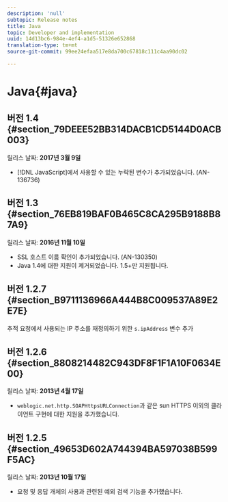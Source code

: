 ```yaml
---
description: 'null'
subtopic: Release notes
title: Java
topic: Developer and implementation
uuid: 14d13bc6-984e-4ef4-a1d5-51326e652868
translation-type: tm+mt
source-git-commit: 99ee24efaa517e8da700c67818c111c4aa90dc02

---
```



# Java{#java}

## 버전 1.4 {#section_79DEEE52BB314DACB1CD5144D0ACB003}

릴리스 날짜: **2017년 3월 9일**

* [!DNL JavaScript]에서 사용할 수 있는 누락된 변수가 추가되었습니다. (AN-136736)

## 버전 1.3 {#section_76EB819BAF0B465C8CA295B9188B87A9}

릴리스 날짜: **2016년 11월 10일**

* SSL 호스트 이름 확인이 추가되었습니다. (AN-130350)
* Java 1.4에 대한 지원이 제거되었습니다. 1.5+만 지원됩니다.

## 버전 1.2.7 {#section_B9711136966A444B8C009537A89E2E7E}

추적 요청에서 사용되는 IP 주소를 재정의하기 위한 `s.ipAddress` 변수 추가

## 버전 1.2.6 {#section_8808214482C943DF8F1F1A10F0634E00}

릴리스 날짜: **2013년 4월 17일**

* `weblogic.net.http.SOAPHttpsURLConnection`과 같은 sun HTTPS 이외의 클라이언트 구현에 대한 지원을 추가했습니다.

## 버전 1.2.5 {#section_49653D602A744394BA597038B599F5AC}

릴리스 날짜: **2013년 10월 17일**

* 요청 및 응답 개체의 사용과 관련된 예외 검색 기능을 추가했습니다.

